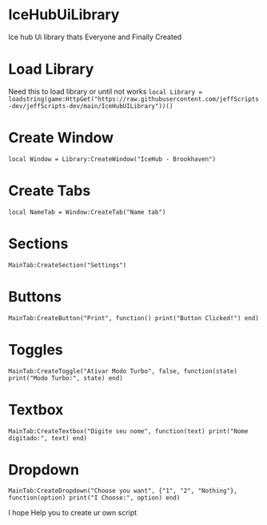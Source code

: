 # IceHubUiLibrary
Ice hub Ui library thats Everyone and Finally Created

# Load Library
Need this to load library or until not works `local Library = loadstring(game:HttpGet("https://raw.githubusercontent.com/jeffScripts-dev/jeffScripts-dev/main/IceHubUILibrary"))()`

# Create Window
`local Window = Library:CreateWindow("IceHub - Brookhaven")`

# Create Tabs
`local NameTab = Window:CreateTab("Name tab")`

# Sections
`MainTab:CreateSection("Settings")`

# Buttons
`MainTab:CreateButton("Print", function()
    print("Button Clicked!")
end)`

# Toggles
`MainTab:CreateToggle("Ativar Modo Turbo", false, function(state)
    print("Modo Turbo:", state)
end)`

# Textbox
`MainTab:CreateTextbox("Digite seu nome", function(text)
    print("Nome digitado:", text)
end)`

# Dropdown
`MainTab:CreateDropdown("Choose you want", {"1", "2", "Nothing"}, function(option)
    print("I Choose:", option)
end)`

I hope Help you to create ur own script

